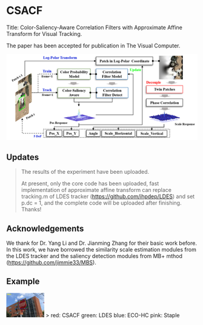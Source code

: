 # CSACF
Title: Color-Saliency-Aware Correlation Filters with Approximate Affine Transform for Visual Tracking.
>
The paper has been accepted for publication in The Visual Computer.
>
![Fig1](https://github.com/lv346308962/CSACF/blob/03a8452c99fdb6c984b4790e37b87b3f74a3d9ee/imgs/frame.png)
## Updates
> The results of the experiment have been uploaded.
> 
> At present, only the core code has been uploaded, fast implementation of approximate affine transform can replace tracking.m of LDES tracker (https://github.com/ihpdep/LDES) and set p.dc = 1, and the complete code will be uploaded after finishing. 
Thanks!
>
## Acknowledgements
We thank for Dr. Yang Li and Dr. Jianming Zhang for their basic work before. In this work, we have borrowed the similarity scale estimation modules from the LDES tracker and the saliency detection modules from MB+ mthod (https://github.com/jimmie33/MBS).
## Example
<img src="https://github.com/lv346308962/CSACF/blob/a8205a3d22d421202daadd9824a4196d6211dbad/imgs/test1.gif" width="100px">
>
red: CSACF green: LDES blue: ECO-HC pink: Staple
